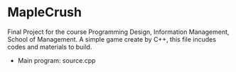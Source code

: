 # MapleCrush
Final Project for the course Programming Design, Information Management, School of Management.
A simple game create by C++, this file incudes codes and materials to build.

- Main program: source.cpp 
